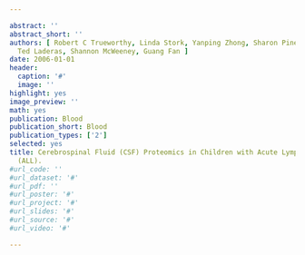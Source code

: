 ```yaml
---

abstract: ''
abstract_short: ''
authors: [ Robert C Trueworthy, Linda Stork, Yanping Zhong, Sharon Pine, Yousif Matloub,
  Ted Laderas, Shannon McWeeney, Guang Fan ]
date: 2006-01-01
header:
  caption: '#'
  image: ''
highlight: yes
image_preview: ''
math: yes
publication: Blood
publication_short: Blood
publication_types: ['2']
selected: yes
title: Cerebrospinal Fluid (CSF) Proteomics in Children with Acute Lymphoblastic Leukemia
  (ALL).
#url_code: ''
#url_dataset: '#'
#url_pdf: ''
#url_poster: '#'
#url_project: '#'
#url_slides: '#'
#url_source: '#'
#url_video: '#'

---
```

